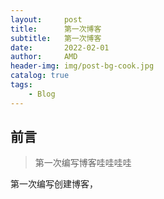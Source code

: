 ```yaml
---
layout:     post
title:      第一次博客
subtitle:   第一次博客
date:       2022-02-01
author:     AMD
header-img: img/post-bg-cook.jpg
catalog: true
tags:
    - Blog
---
```


## 前言

>第一次编写博客哇哇哇哇




第一次编写创建博客，